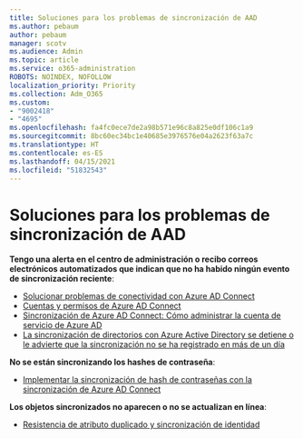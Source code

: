 ```yaml
---
title: Soluciones para los problemas de sincronización de AAD
ms.author: pebaum
author: pebaum
manager: scotv
ms.audience: Admin
ms.topic: article
ms.service: o365-administration
ROBOTS: NOINDEX, NOFOLLOW
localization_priority: Priority
ms.collection: Adm_O365
ms.custom:
- "9002418"
- "4695"
ms.openlocfilehash: fa4fc0ece7de2a98b571e96c8a825e0df106c1a9
ms.sourcegitcommit: 8bc60ec34bc1e40685e3976576e04a2623f63a7c
ms.translationtype: HT
ms.contentlocale: es-ES
ms.lasthandoff: 04/15/2021
ms.locfileid: "51832543"
---
```

# <a name="solutions-for-aad-synchronization-problems"></a>Soluciones para los problemas de sincronización de AAD

**Tengo una alerta en el centro de administración o recibo correos electrónicos automatizados que indican que no ha habido ningún evento de sincronización reciente**:

- [Solucionar problemas de conectividad con Azure AD Connect](https://docs.microsoft.com/azure/active-directory/hybrid/tshoot-connect-connectivity)
- [Cuentas y permisos de Azure AD Connect](https://go.microsoft.com/fwlink/p/?LinkId=820598)
- [Sincronización de Azure AD Connect: Cómo administrar la cuenta de servicio de Azure AD](https://docs.microsoft.com/azure/active-directory/hybrid/how-to-connect-azureadaccount)
- [La sincronización de directorios con Azure Active Directory se detiene o le advierte que la sincronización no se ha registrado en más de un día](https://support.microsoft.com/help/2882421/directory-synchronization-to-azure-active-directory-stops-or-you-re-warned-that-sync-hasn-t-registered-in-more-than-a-day)
 
**No se están sincronizando los hashes de contraseña**:

- [Implementar la sincronización de hash de contraseñas con la sincronización de Azure AD Connect](https://docs.microsoft.com/azure/active-directory/hybrid/how-to-connect-password-hash-synchronization)

**Los objetos sincronizados no aparecen o no se actualizan en línea**:

- [Resistencia de atributo duplicado y sincronización de identidad](https://docs.microsoft.com/azure/active-directory/hybrid/how-to-connect-syncservice-duplicate-attribute-resiliency)
